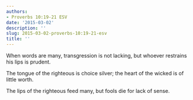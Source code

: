 ```yaml
---
authors:
- Proverbs 10:19-21 ESV
date: '2015-03-02'
description: ''
slug: 2015-03-02-proverbs-10:19-21-esv
title: ''
---
```

When words are many, transgression is not lacking, but whoever restrains his lips is prudent. 

The tongue of the righteous is choice silver; the heart of the wicked is of little worth. 

The lips of the righteous feed many, but fools die for lack of sense.



